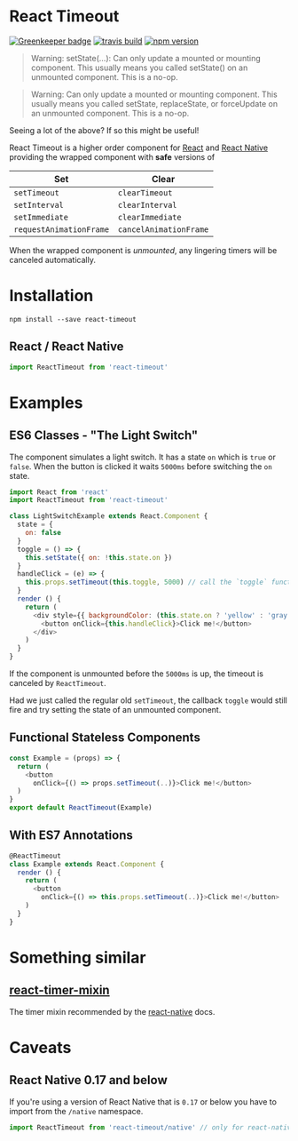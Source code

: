# React Timeout

[![Greenkeeper badge](https://badges.greenkeeper.io/plougsgaard/react-timeout.svg)](https://greenkeeper.io/) [![travis build](https://img.shields.io/travis/plougsgaard/react-timeout.svg)](https://travis-ci.org/plougsgaard/react-timeout) [![npm version](https://badge.fury.io/js/react-timeout.svg)](https://badge.fury.io/js/react-timeout)

> Warning: setState(...): Can only update a mounted or mounting component. This usually means you called setState() on an unmounted component. This is a no-op.

> Warning: Can only update a mounted or mounting component. This usually means you called setState, replaceState, or forceUpdate on an unmounted component. This is a no-op.

Seeing a lot of the above? If so this might be useful!

React Timeout is a higher order component for [React](https://github.com/facebook/react) and [React Native](https://github.com/facebook/react-native) providing the wrapped component with **safe** versions of

Set                     | Clear
------------------------|------------------------
`setTimeout`            | `clearTimeout`
`setInterval`           | `clearInterval`
`setImmediate`          | `clearImmediate`
`requestAnimationFrame` | `cancelAnimationFrame`

When the wrapped component is *unmounted*, any lingering timers will be canceled automatically.

# Installation

`npm install --save react-timeout`

## React / React Native

```javascript
import ReactTimeout from 'react-timeout'
```

# Examples

## ES6 Classes - "The Light Switch"

The component simulates a light switch. It has a state `on` which is `true` or `false`. When the button is clicked it waits `5000ms` before switching the `on` state.

```javascript
import React from 'react'
import ReactTimeout from 'react-timeout'

class LightSwitchExample extends React.Component {
  state = {
    on: false
  }
  toggle = () => {
    this.setState({ on: !this.state.on })
  }
  handleClick = (e) => {
    this.props.setTimeout(this.toggle, 5000) // call the `toggle` function after 5000ms
  }
  render () {
    return (
      <div style={{ backgroundColor: (this.state.on ? 'yellow' : 'gray') }}>
        <button onClick={this.handleClick}>Click me!</button>
      </div>
    )
  }
}
```

If the component is unmounted before the `5000ms` is up, the timeout is canceled by `ReactTimeout`.

Had we just called the regular old `setTimeout`, the callback `toggle` would still fire and try setting the state of an unmounted component.

## Functional Stateless Components

```javascript
const Example = (props) => {
  return (
    <button
      onClick={() => props.setTimeout(..)}>Click me!</button>
  )
}
export default ReactTimeout(Example)
```

## With ES7 Annotations

```javascript
@ReactTimeout
class Example extends React.Component {
  render () {
    return (
      <button
        onClick={() => this.props.setTimeout(..)}>Click me!</button>
    )
  }
}
```

# Something similar

## [react-timer-mixin](https://github.com/reactjs/react-timer-mixin)

The timer mixin recommended by the  [react-native](https://github.com/facebook/react-native) docs.

# Caveats

## React Native 0.17 and below

If you're using a version of React Native that is `0.17` or below you have to import from the `/native` namespace.

```javascript
import ReactTimeout from 'react-timeout/native' // only for react-native 0.17 or below
```
